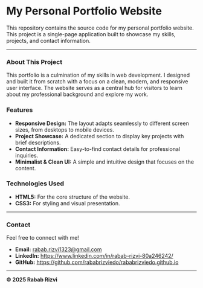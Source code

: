 # My Personal Portfolio Website

This repository contains the source code for my personal portfolio website. This project is a single-page application built to showcase my skills, projects, and contact information.

---

### **About This Project**

This portfolio is a culmination of my skills in web development. I designed and built it from scratch with a focus on a clean, modern, and responsive user interface. The website serves as a central hub for visitors to learn about my professional background and explore my work.

### **Features**

* **Responsive Design:** The layout adapts seamlessly to different screen sizes, from desktops to mobile devices.
* **Project Showcase:** A dedicated section to display key projects with brief descriptions.
* **Contact Information:** Easy-to-find contact details for professional inquiries.
* **Minimalist & Clean UI:** A simple and intuitive design that focuses on the content.

### **Technologies Used**

* **HTML5:** For the core structure of the website.
* **CSS3:** For styling and visual presentation.

---

### **Contact**

Feel free to connect with me!

* **Email:** rabab.rizvi1323@gmail.com
* **LinkedIn:** https://www.linkedin.com/in/rabab-rizvi-80a246242/
* **GitHub:** https://github.com/rababrizviedo/rababrizviedo.github.io

---

**© 2025 Rabab Rizvi**      
